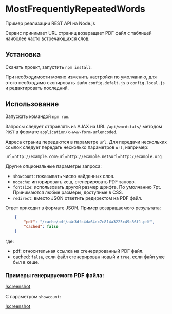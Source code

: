 MostFrequentlyRepeatedWords
===========================

Пример реализации REST API на Node.js

Сервис принимает URL страниц возвращает PDF файл с таблицей наиболее часто встречающихся слов.

Установка
---------

Скачать проект, запустить `npm install`.

При необходимости можно изменить настройки по умолчанию, для этого необходимо скопировать файл `config.defalt.js` в `config.local.js` и редактировать последний.

Использование
-------------

Запускать командой `npm run`.

Запросы следует отправлять из AJAX на URL `/api/wordstats/` методом `POST` в формате `application/x-www-form-urlencoded`.

Адреса страниц передаются в параметре `url`. Для передачи нескольких ссылок следует передать несколько параметров `url`, например:

    url=http://example.com&url=http://example.net&url=http://example.org

Другие опциональные параметры запроса:

* `showcount`: показывать число найденных слов.
* `nocache`: игнорировать кеш, сгенерировать PDF заново.
* `fontsize`: использовать другой размер шрифта. По умолчанию 7pt. Принимаются любые размеры, доступные в CSS.
* `redirect`: вместо JSON ответить редиректом на PDF файл.

Ответ приходит в формате JSON. Пример возвращаемого результата:

```json
    {
        "pdf": "/cache/pdf/a4c3dfc4da64dc7c814a3225c49c86f1.pdf",
        "cached": false
    }
```

где:

* pdf: относительная ссылка на сгенерированный PDF файл.
* cached: `false`, если файл сгенерирован новый и `true`, если файл уже был в кеше.

### Примеры генерируемого PDF файла:

[!screenshot](https://i.imgur.com/TW2YEqz.png)

С параметром `showcount`:

[!screenshot](https://i.imgur.com/jIdtLCm.png)
